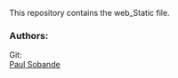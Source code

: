 This repository contains the web_Static file.

### Authors:  

Git: <br>[Paul Sobande](https://github.com/paotec22)

